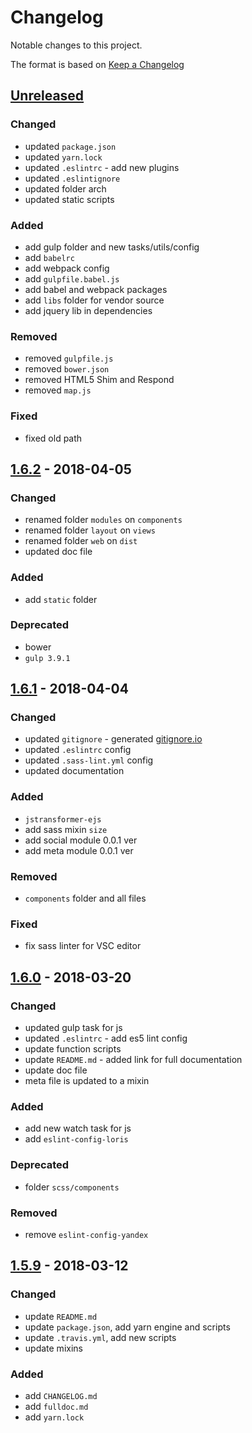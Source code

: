 # Changelog

Notable changes to this project.

The format is based on [Keep a Changelog][changelogDoc]

## [Unreleased]

### Changed

- updated `package.json`
- updated `yarn.lock`
- updated `.eslintrc` - add new plugins
- updated `.eslintignore`
- updated folder arch
- updated static scripts

### Added

- add gulp folder and new tasks/utils/config
- add `babelrc`
- add webpack config
- add `gulpfile.babel.js`
- add babel and webpack packages
- add `libs` folder for vendor source
- add jquery lib in dependencies

### Removed

- removed `gulpfile.js`
- removed `bower.json`
- removed HTML5 Shim and Respond
- removed `map.js`

### Fixed

- fixed old path

## [1.6.2] - 2018-04-05

### Changed

- renamed folder `modules` on `components`
- renamed folder `layout` on `views`
- renamed folder `web` on `dist`
- updated doc file

### Added

- add `static` folder

### Deprecated

- bower
- `gulp 3.9.1`

## [1.6.1] - 2018-04-04

### Changed

- updated `gitignore` - generated [gitignore.io](https://www.gitignore.io)
- updated `.eslintrc` config
- updated `.sass-lint.yml` config
- updated documentation

### Added

- `jstransformer-ejs`
- add sass mixin `size`
- add social module 0.0.1 ver
- add meta module 0.0.1 ver

### Removed

- `components` folder and all files

### Fixed

- fix sass linter for VSC editor

## [1.6.0] - 2018-03-20

### Changed

- updated gulp task for js
- updated `.eslintrc` - add es5 lint config
- update function scripts
- update `README.md` - added link for full documentation
- update doc file
- meta file is updated to a mixin

### Added

- add new watch task for js
- add `eslint-config-loris`

### Deprecated

- folder `scss/components`

### Removed

- remove `eslint-config-yandex`

## [1.5.9] - 2018-03-12

### Changed

- update `README.md`
- update `package.json`, add yarn engine and scripts
- update `.travis.yml`, add new scripts
- update mixins

### Added

- add `CHANGELOG.md`
- add `fulldoc.md`
- add `yarn.lock`

[changelogDoc]: https://keepachangelog.com/en/1.0.0/
[Unreleased]: https://github.com/deeppines/frontend-template/tree/dev
[1.6.2]: https://github.com/deeppines/frontend-template/releases/tag/1.6.2
[1.6.1]: https://github.com/deeppines/frontend-template/releases/tag/1.6.1
[1.6.0]: https://github.com/deeppines/frontend-template/releases/tag/1.6.0
[1.5.9]: https://github.com/deeppines/frontend-template/releases/tag/1.5.9
